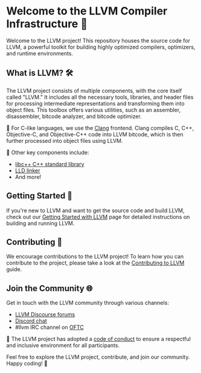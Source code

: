 # Welcome to the LLVM Compiler Infrastructure 🚀

Welcome to the LLVM project! This repository houses the source code for LLVM, a powerful toolkit for building highly optimized compilers, optimizers, and runtime environments.

## What is LLVM? 🛠️

The LLVM project consists of multiple components, with the core itself called "LLVM." It includes all the necessary tools, libraries, and header files for processing intermediate representations and transforming them into object files. This toolbox offers various utilities, such as an assembler, disassembler, bitcode analyzer, and bitcode optimizer.

🌟 For C-like languages, we use the [Clang](http://clang.llvm.org/) frontend. Clang compiles C, C++, Objective-C, and Objective-C++ code into LLVM bitcode, which is then further processed into object files using LLVM.

🔗 Other key components include:
- [libc++ C++ standard library](https://libcxx.llvm.org)
- [LLD linker](https://lld.llvm.org)
- And more!

## Getting Started 🏁

If you're new to LLVM and want to get the source code and build LLVM, check out our [Getting Started with LLVM](https://llvm.org/docs/GettingStarted.html#getting-the-source-code-and-building-llvm) page for detailed instructions on building and running LLVM.

## Contributing 🤝

We encourage contributions to the LLVM project! To learn how you can contribute to the project, please take a look at the [Contributing to LLVM](https://llvm.org/docs/Contributing.html) guide.

## Join the Community 🌐

Get in touch with the LLVM community through various channels:

- [LLVM Discourse forums](https://discourse.llvm.org/)
- [Discord chat](https://discord.gg/xS7Z362)
- #llvm IRC channel on [OFTC](https://oftc.net/)

🤝 The LLVM project has adopted a [code of conduct](https://llvm.org/docs/CodeOfConduct.html) to ensure a respectful and inclusive environment for all participants.

Feel free to explore the LLVM project, contribute, and join our community. Happy coding! 🎉

